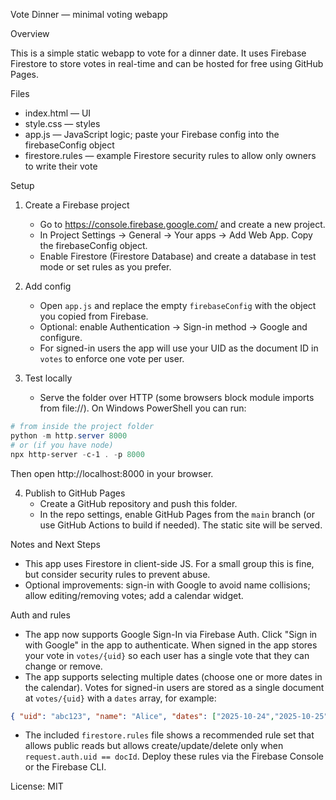 Vote Dinner — minimal voting webapp

Overview

This is a simple static webapp to vote for a dinner date. It uses Firebase Firestore to store votes in real-time and can be hosted for free using GitHub Pages.

Files

- index.html — UI
- style.css — styles
- app.js — JavaScript logic; paste your Firebase config into the firebaseConfig object
 - firestore.rules — example Firestore security rules to allow only owners to write their vote

Setup

1. Create a Firebase project
   - Go to https://console.firebase.google.com/ and create a new project.
   - In Project Settings -> General -> Your apps -> Add Web App. Copy the firebaseConfig object.
   - Enable Firestore (Firestore Database) and create a database in test mode or set rules as you prefer.

2. Add config
   - Open `app.js` and replace the empty `firebaseConfig` with the object you copied from Firebase.
   - Optional: enable Authentication -> Sign-in method -> Google and configure.
   - For signed-in users the app will use your UID as the document ID in `votes` to enforce one vote per user.

3. Test locally
   - Serve the folder over HTTP (some browsers block module imports from file://). On Windows PowerShell you can run:

```powershell
# from inside the project folder
python -m http.server 8000
# or (if you have node)
npx http-server -c-1 . -p 8000
```

Then open http://localhost:8000 in your browser.

4. Publish to GitHub Pages
   - Create a GitHub repository and push this folder.
   - In the repo settings, enable GitHub Pages from the `main` branch (or use GitHub Actions to build if needed). The static site will be served.

Notes and Next Steps

- This app uses Firestore in client-side JS. For a small group this is fine, but consider security rules to prevent abuse.
- Optional improvements: sign-in with Google to avoid name collisions; allow editing/removing votes; add a calendar widget.

Auth and rules

- The app now supports Google Sign-In via Firebase Auth. Click "Sign in with Google" in the app to authenticate. When signed in the app stores your vote in `votes/{uid}` so each user has a single vote that they can change or remove.
- The app supports selecting multiple dates (choose one or more dates in the calendar). Votes for signed-in users are stored as a single document at `votes/{uid}` with a `dates` array, for example:

```json
{ "uid": "abc123", "name": "Alice", "dates": ["2025-10-24","2025-10-25"], "ts": "..." }
```
- The included `firestore.rules` file shows a recommended rule set that allows public reads but allows create/update/delete only when `request.auth.uid == docId`. Deploy these rules via the Firebase Console or the Firebase CLI.

License: MIT
